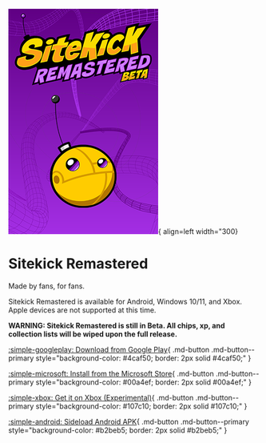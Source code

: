 ![Image title](/images/misc/poster.png){ align=left width="300}


# Sitekick Remastered

Made by fans, for fans.

Sitekick Remastered is available for Android, Windows 10/11, and Xbox. Apple devices are not supported at this time.

**WARNING: Sitekick Remastered is still in Beta. All chips, xp, and collection lists will be wiped upon the full release.**

[:simple-googleplay: Download from Google Play](https://play.google.com/store/apps/details?id=com.SitekickRemastered.Sitekick){ .md-button .md-button--primary style="background-color: #4caf50; border: 2px solid #4caf50;" }

[:simple-microsoft: Install from the Microsoft Store](ms-windows-store://pdp/?productid=9P7KL6QQLP4X){ .md-button .md-button--primary style="background-color: #00a4ef; border: 2px solid #00a4ef;" }

[:simple-xbox: Get it on Xbox (Experimental)](https://www.xbox.com/en-ca/games/store/sitekick-remastered/9p7kl6qqlp4x){ .md-button .md-button--primary style="background-color: #107c10; border: 2px solid #107c10;" }

[:simple-android: Sideload Android APK](https://github.com/SitekickRemastered/Game/releases/){ .md-button .md-button--primary style="background-color: #b2beb5; border: 2px solid #b2beb5;" }

